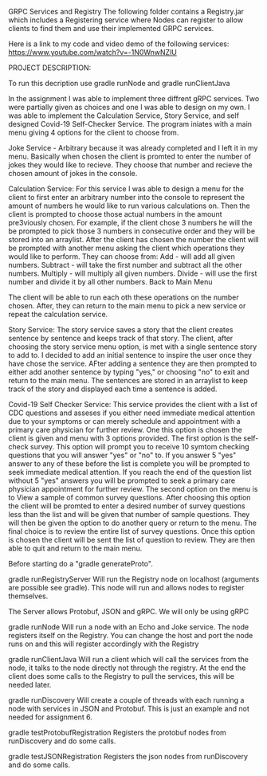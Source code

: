 GRPC Services and Registry
The following folder contains a Registry.jar which includes a Registering service where Nodes can register to allow clients to find them and use their implemented GRPC services.


Here is a link to my code and video demo of the following services: https://www.youtube.com/watch?v=-1N0WnwNZlU

PROJECT DESCRIPTION:

To run this decription use gradle runNode and gradle runClientJava

In the assignment I was able to implement three diffrent gRPC services. Two were partially given as choices and one I was able to design on my own.
I was able to implement the Calculation Service, Story Service, and self designed Covid-19 Self-Checker Service. The program iniates with a main menu giving 4 options for the client to choose from.

Joke Service - Arbitrary because it was already completed and I left it in my menu. Basically when chosen the client is promted to enter the number of jokes they would like to recieve. They choose that number and recieve the chosen amount of jokes in the console.

Calculation Service:
For this service I was able to design a menu for the client to first enter an arbitrary number into the console to represent the amount of numbers he would like 
to run various calculations on. Then the client is prompted to choose those actual numbers in the amount pre3viously chosen. For example, if the client chose 3 numbers he will the be prompted to pick those 3 numbers in consecutive order and they will be stored into an arraylist. After the client has chosen the number the client will be prompted with another menu asking the client which operations they would like to perform. 
They can choose from:
Add - will add all given numbers.
Subtract - will take the first number and subtract all the other numbers.
Multiply - will multiply all given numbers.
Divide - will use the first number and divide it by all other numbers.
Back to Main Menu

The client will be able to run each oth these operations on the number chosen. After, they can return to the main menu to pick a new service or repeat the calculation service.

Story Service:
The story service saves a story that the client creates sentence by sentence and keeps track of that story. The client, after choosing the story service menu option, is met with a single sentence story to add to. I decided to add an initial sentence to inspire the user once they have chose the service. AFter adding a sentence they are then prompted to either add another sentence by typing "yes," or choosing "no" to exit and return to the main menu. The sentences are stored in an arraylist to keep track of the story and displayed each time a sentence is added.

Covid-19 Self Checker Service:
This service provides the client with a list of CDC questions and asseses if you either need immediate medical attention due to your symptoms or can merely schedule and appointment with a primary care physician for further review. One this option is chosen the client is given and menu with 3 options provided. The first option is the self-check survey. This option will prompt you to receive 10 symtom checking questions that you will answer "yes" or "no" to. If you answer 5 "yes" answer to any of these before the list is complete you will be prompted to seek immediate medical attention. If you reach the end of the question list without 5 "yes" answers you will be prompted to seek a primary care physician appointment for further review. The second option on the menu is to View a sample of common survey questions. After choosing this option the client will be promted to enter a desired number of survey questions less than the list and will be given that number of sample questions. They will then be given the option to do another query or return to the menu. The final choice is to review the entire list of survey questions. Once this option is chosen the client will be sent the list of question to review. They are then able to quit and return to the main menu.

Before starting do a "gradle generateProto".

gradle runRegistryServer
Will run the Registry node on localhost (arguments are possible see gradle). This node will run and allows nodes to register themselves.

The Server allows Protobuf, JSON and gRPC. We will only be using gRPC

gradle runNode
Will run a node with an Echo and Joke service. The node registers itself on the Registry. You can change the host and port the node runs on and this will register accordingly with the Registry

gradle runClientJava
Will run a client which will call the services from the node, it talks to the node directly not through the registry. At the end the client does some calls to the Registry to pull the services, this will be needed later.

gradle runDiscovery
Will create a couple of threads with each running a node with services in JSON and Protobuf. This is just an example and not needed for assignment 6.

gradle testProtobufRegistration
Registers the protobuf nodes from runDiscovery and do some calls.

gradle testJSONRegistration
Registers the json nodes from runDiscovery and do some calls.
